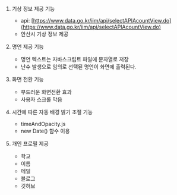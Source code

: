 1. 기상 정보 제공 기능
    - api: [https://www.data.go.kr/iim/api/selectAPIAcountView.do](https://www.data.go.kr/iim/api/selectAPIAcountView.do)
    - 안산시 기상 정보 제공

2. 명언 제공 기능 
    - 명언 텍스트는 자바스크립트 파일에 문자열로 저장
    - 난수 발생으로 임의로 선택된 명언이 화면에 출력된다.
    
3. 화면 전환 기능
    - 부드러운 화면전환 효과
    - 사용자 스크롤 막음

4. 시간에 따른 자동 배경 밝기 조절 기능 
    - timeAndOpacity.js
    - new Date() 함수 이용

5. 개인 프로필 제공
    - 학교
    - 이름
    - 메일
    - 블로그
    - 깃허브